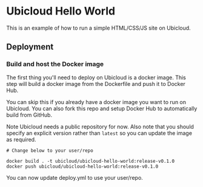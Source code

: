 # Ubicloud Hello World

This is an example of how to run a simple HTML/CSS/JS site on Ubicloud. 

## Deployment

### Build and host the Docker image

The first thing you'll need to deploy on Ubicloud is a docker image. This step will build a docker image from the Dockerfile and push it to Docker Hub. 

You can skip this if you already have a docker image you want to run on Ubicloud. You can also fork this repo and setup Docker Hub to automatically build from GitHub.

Note Ubicloud needs a public repository for now. Also note that you should specify an explicit version rather than `latest` so you can update the image as required. 

```
# Change below to your user/repo

docker build . -t ubicloud/ubicloud-hello-world:release-v0.1.0
docker push ubicloud/ubicloud-hello-world:release-v0.1.0
```

You can now update deploy.yml to use your user/repo.
